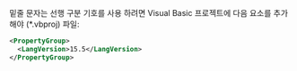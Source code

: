 
밑줄 문자는 선행 구분 기호를 사용 하려면 Visual Basic 프로젝트에 다음 요소를 추가 해야 (\*.vbproj) 파일:

```xml
<PropertyGroup>
  <LangVersion>15.5</LangVersion>
</PropertyGroup>
```
